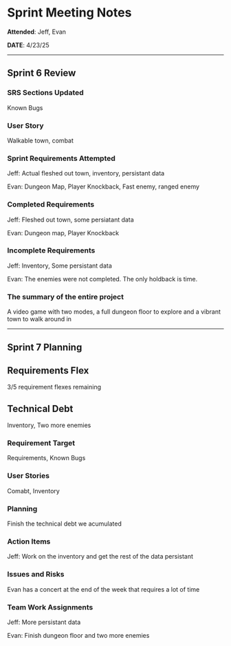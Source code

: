 # Sprint Meeting Notes

**Attended**: Jeff, Evan

**DATE**: 4/23/25

***

## Sprint 6 Review

### SRS Sections Updated

Known Bugs

### User Story

Walkable town, combat

### Sprint Requirements Attempted

Jeff: 
Actual fleshed out town, inventory, persistant data

Evan:
Dungeon Map, Player Knockback, Fast enemy, ranged enemy

### Completed Requirements

Jeff:
Fleshed out town, some persiatant data

Evan:
Dungeon map, Player Knockback

### Incomplete Requirements

Jeff:
Inventory, Some persistant data

Evan:
The enemies were not completed. The only holdback is time.

### The summary of the entire project

A video game with two modes, a full dungeon floor to explore and a vibrant town to walk around in

***

## Sprint 7 Planning

## Requirements Flex

3/5 requirement flexes remaining

## Technical Debt

Inventory, Two more enemies

### Requirement Target

Requirements, Known Bugs

### User Stories

Comabt, Inventory

### Planning

Finish the technical debt we acumulated

### Action Items

Jeff:
Work on the inventory and get the rest of the data persistant

### Issues and Risks

Evan has a concert at the end of the week that requires a lot of time

### Team Work Assignments

Jeff:
More persistant data

Evan:
Finish dungeon floor and two more enemies
